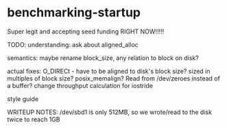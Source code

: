 # benchmarking-startup
Super legit and accepting seed funding RIGHT NOW!!!!!

TODO:
understanding:
ask about aligned_alloc

semantics:
maybe rename block_size, any relation to block on disk?

actual fixes:
O_DIRECt - have to be aligned to disk's block size? sized in multiples of block size? posix_memalign?
Read from /dev/zeroes instead of a buffer?
change throughput calculation for iostride

style guide



WRITEUP NOTES:
/dev/sbd1 is only 512MB, so we wrote/read to the disk twice to reach 1GB
